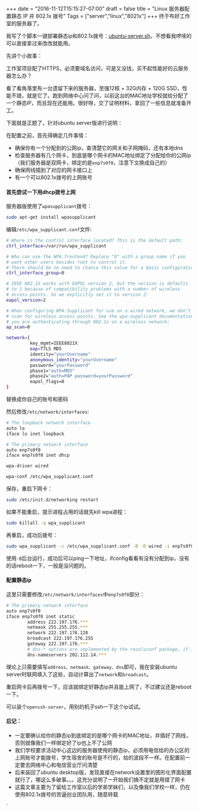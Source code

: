 +++
date = "2016-11-12T15:15:27-07:00"
draft = false
title = "Linux 服务器配置静态 IP 并 802.1x 拨号"
Tags = ["server","linux","8021x"]
+++
终于布好工作室的服务器了。

我写了个脚本一键部署静态ip和802.1x拨号：[ubuntu-server.sh](https://gist.github.com/chongg039/3310467e329e00de3b6b04aaae646f3c)，不想看我啰嗦的可以直接拿过来改改就能用。<!--more-->

先讲个小故事：

工作室项目配了HTTPS，必须要域名访问，可是又没钱，买不起性能好的云服务器怎么办？

看了看角落里有一台遗留下来的服务器，至强12核 + 32G内存 + 120G SSD，性能不错，就是它了。跑到网络中心问了问，以前这台的MAC地址学校就给分配了一个静态IP，而且现在还能用。很好呀，交了证明材料，拿回了一些信息就准备开工。

下面就是正题了，针对ubuntu server版进行说明：

在配置之前，首先得确定几件事情：

- 确保你有一个分配到的公网ip，查清楚它的网关和子网掩码，还有本地dns
- 检查服务器有几个网卡，到底是哪个网卡的MAC地址绑定了分配给你的公网ip（我们服务器是双网卡，绑定的是`enp7s0f0`，注意下文换成自己的）
- 确保网线插到了对应的网卡接口上
- 有一个可以802.1x拨号的上网账号

#### 首先尝试一下用dhcp拨号上网

服务器版使用了`wpasupplicant`拨号：

```bash
sudo apt-get install wpasupplicant
```

编辑`/etc/wpa_supplicant.conf`文件:

```bash
# Where is the control interface located? This is the default path:
ctrl_interface=/var/run/wpa_supplicant

# Who can use the WPA frontend? Replace "0" with a group name if you
# want other users besides root to control it.
# There should be no need to chance this value for a basic configuration:
ctrl_interface_group=0

# IEEE 802.1X works with EAPOL version 2, but the version is defaults
# to 1 because of compatibility problems with a number of wireless
# access points. So we explicitly set it to version 2:
eapol_version=2

# When configuring WPA-Supplicant for use on a wired network, we don’t need to
# scan for wireless access points. See the wpa-supplicant documentation if
# you are authenticating through 802.1x on a wireless network:
ap_scan=0

network={
 ​        key_mgmt=IEEE8021X
         eap=TTLS MD5
 ​        identity="yourUsername"
         anonymous_identity="yourUsername"
 ​        password="yourPassword"
 ​        phase1="auth=MD5"
 ​        phase2="auth=PAP password=yourPassword"
 ​        eapol_flags=0
}
```

替换成你自己的账号和密码

然后修改`/etc/network/interfaces`:

```bash
# The loopback network interface
auto lo
iface lo inet loopback

# The primary network interface
auto enp7s0f0
iface enp7s0f0 inet dhcp

wpa-driver wired

wpa-conf /etc/wpa_supplicant.conf
```

保存，重启下网卡：

```bash
sudo /etc/init.d/networking restart
```

如果不能重启，提示进程占用的话就先kill wpa进程：

```bash
sudo killall -q wpa_supplicant
```

再重启，成功后拨号：

```bash
sudo wpa_supplicant -c /etc/wpa_supplicant.conf -B -D wired -i enp7s0f0
```

使用`-B`后台运行，成功后可以ping一下地址，ifconfig看看有没有分配到ip，没有的话reboot一下，一般是没问题的。

#### 配置静态ip

这里只需要修改`/etc/network/interfaces`中`enp7s0f0`部分：

```bash
# The primary network interface
auto enp7s0f0
iface enp7s0f0 inet static
        address 222.197.176.***
        netmask 255.255.255.***
​        network 222.197.176.128
 ​       broadcast 222.197.176.255
        gateway 222.197.176.***
​        # dns-* options are implemented by the resolvconf package, if installed
        dns-nameservers 202.112.14.***
```

理论上只需要填写`address、netmask、gateway、dns`即可，我在安装ubuntu server时联网填入了这些，自动计算出了`network`和`broadcast`。

重启网卡后再拨号一下，应该就绑定好静态ip并且能上网了，不过建议还是reboot一下。

可以装个`openssh-server`，用别的机子ssh一下这个ip试试。

#### 后记：

- 一定要确认给你的静态ip到底绑定的是哪个网卡的MAC地址，并插好了网线，否则就像我们一样绑定好了ip也上不了公网
- 我们学校要求活动中心这边的服务器使用的静态ip，必须用电信给的办公区的上网账号才能拨号，学生宿舍的账号是不行的，给的波段不一样。在配置前一定要去网络中心和电信营业厅问清楚
- 后来装回了ubuntu desktop版，发现直接在network设置里的图形化界面配置就行了，哪这么多破事。。。这充分说明了一开始我们搞不定就是用错了网卡
- 这篇文章主要为了留给工作室以后的学弟学妹们，以及像我们学校一样，仍在使用802.1x拨号的苦逼创业团队用，随意转载


`